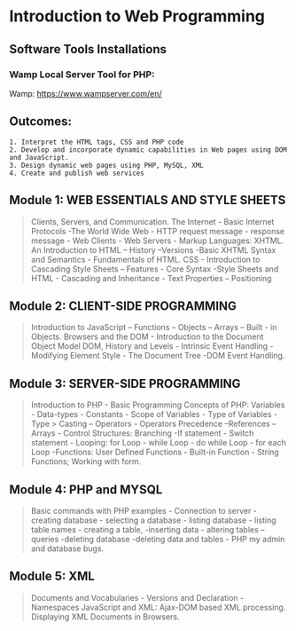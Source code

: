 # Introduction to Web Programming

## Software Tools Installations

### Wamp Local Server Tool for PHP:
Wamp: https://www.wampserver.com/en/

## Outcomes:
```
1. Interpret the HTML tags, CSS and PHP code
2. Develop and incorporate dynamic capabilities in Web pages using DOM and JavaScript.
3. Design dynamic web pages using PHP, MySQL, XML
4. Create and publish web services
```
## Module 1: WEB ESSENTIALS AND STYLE SHEETS
> Clients, Servers, and Communication. The Internet - Basic Internet Protocols -The World Wide Web - HTTP request message - response message - Web Clients - Web Servers - Markup Languages: XHTML. An Introduction to HTML – History –Versions -Basic XHTML Syntax and Semantics - Fundamentals of HTML. CSS - Introduction to Cascading Style Sheets – Features - Core Syntax -Style Sheets and HTML - Cascading and Inheritance - Text Properties – Positioning


## Module 2: CLIENT-SIDE PROGRAMMING
> Introduction to JavaScript – Functions – Objects – Arrays – Built - in Objects. Browsers and the DOM - Introduction to the Document Object Model DOM, History and Levels - Intrinsic Event Handling - Modifying Element Style - The Document Tree -DOM Event Handling.


## Module 3: SERVER-SIDE PROGRAMMING
> Introduction to PHP - Basic Programming Concepts of PHP: Variables - Data-types - Constants - Scope of Variables - Type of Variables - Type >  Casting – Operators - Operators
Precedence –References – Arrays - Control Structures: Branching -If statement - Switch statement - Looping: for Loop - while Loop - do while Loop - for each Loop -Functions: User Defined Functions - Built-in Function - String Functions; Working with form.


## Module 4: PHP and MYSQL
> Basic commands with PHP examples - Connection to server - creating database - selecting a database - listing database - listing table names - creating a table, -inserting data - altering tables – queries -deleting database -deleting data and tables - PHP my admin and database bugs.


## Module 5: XML
> Documents and Vocabularies - Versions and Declaration -Namespaces JavaScript and XML: Ajax-DOM based XML processing. Displaying XML Documents in Browsers.
